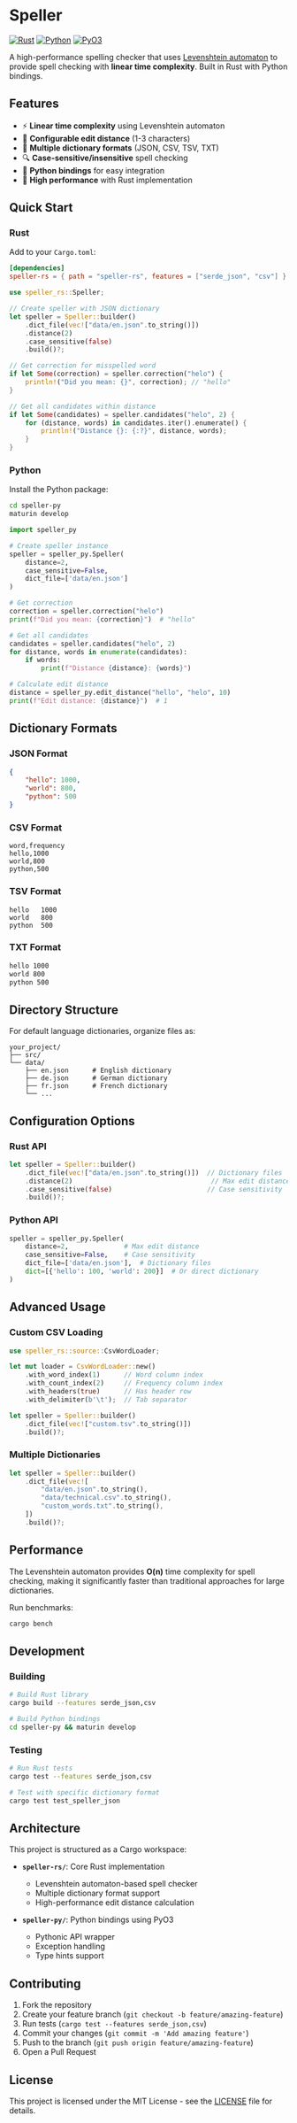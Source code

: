 # Speller

[![Rust](https://img.shields.io/badge/rust-1.70+-orange.svg)](https://www.rust-lang.org)
[![Python](https://img.shields.io/badge/python-3.8+-blue.svg)](https://www.python.org)
[![PyO3](https://img.shields.io/badge/PyO3-0.25.1-blue.svg)](https://github.com/PyO3/pyo3)

A high-performance spelling checker that uses [Levenshtein automaton](https://en.wikipedia.org/wiki/Levenshtein_automaton) to provide spell checking with **linear time complexity**. Built in Rust with Python bindings.

## Features

- ⚡ **Linear time complexity** using Levenshtein automaton
- 🔧 **Configurable edit distance** (1-3 characters)
- 📝 **Multiple dictionary formats** (JSON, CSV, TSV, TXT)
- 🔍 **Case-sensitive/insensitive** spell checking
- 🐍 **Python bindings** for easy integration
- 🚀 **High performance** with Rust implementation

## Quick Start

### Rust

Add to your `Cargo.toml`:
```toml
[dependencies]
speller-rs = { path = "speller-rs", features = ["serde_json", "csv"] }
```

```rust
use speller_rs::Speller;

// Create speller with JSON dictionary
let speller = Speller::builder()
    .dict_file(vec!["data/en.json".to_string()])
    .distance(2)
    .case_sensitive(false)
    .build()?;

// Get correction for misspelled word
if let Some(correction) = speller.correction("helo") {
    println!("Did you mean: {}", correction); // "hello"
}

// Get all candidates within distance
if let Some(candidates) = speller.candidates("helo", 2) {
    for (distance, words) in candidates.iter().enumerate() {
        println!("Distance {}: {:?}", distance, words);
    }
}
```

### Python

Install the Python package:
```bash
cd speller-py
maturin develop
```

```python
import speller_py

# Create speller instance
speller = speller_py.Speller(
    distance=2,
    case_sensitive=False,
    dict_file=['data/en.json']
)

# Get correction
correction = speller.correction("helo")
print(f"Did you mean: {correction}")  # "hello"

# Get all candidates
candidates = speller.candidates("helo", 2)
for distance, words in enumerate(candidates):
    if words:
        print(f"Distance {distance}: {words}")

# Calculate edit distance
distance = speller_py.edit_distance("hello", "helo", 10)
print(f"Edit distance: {distance}")  # 1
```

## Dictionary Formats

### JSON Format
```json
{
    "hello": 1000,
    "world": 800,
    "python": 500
}
```

### CSV Format
```csv
word,frequency
hello,1000
world,800
python,500
```

### TSV Format
```tsv
hello	1000
world	800
python	500
```

### TXT Format
```txt
hello 1000
world 800
python 500
```

## Directory Structure

For default language dictionaries, organize files as:
```
your_project/
├── src/
└── data/
    ├── en.json      # English dictionary
    ├── de.json      # German dictionary
    ├── fr.json      # French dictionary
    └── ...
```

## Configuration Options

### Rust API

```rust
let speller = Speller::builder()
    .dict_file(vec!["data/en.json".to_string()])  // Dictionary files
    .distance(2)                                   // Max edit distance (1-3)
    .case_sensitive(false)                        // Case sensitivity
    .build()?;
```

### Python API

```python
speller = speller_py.Speller(
    distance=2,              # Max edit distance
    case_sensitive=False,    # Case sensitivity
    dict_file=['data/en.json'],  # Dictionary files
    dict=[{'hello': 100, 'world': 200}]  # Or direct dictionary
)
```

## Advanced Usage

### Custom CSV Loading

```rust
use speller_rs::source::CsvWordLoader;

let mut loader = CsvWordLoader::new()
    .with_word_index(1)      // Word column index
    .with_count_index(2)     // Frequency column index
    .with_headers(true)      // Has header row
    .with_delimiter(b'\t');  // Tab separator

let speller = Speller::builder()
    .dict_file(vec!["custom.tsv".to_string()])
    .build()?;
```

### Multiple Dictionaries

```rust
let speller = Speller::builder()
    .dict_file(vec![
        "data/en.json".to_string(),
        "data/technical.csv".to_string(),
        "custom_words.txt".to_string(),
    ])
    .build()?;
```

## Performance

The Levenshtein automaton provides **O(n)** time complexity for spell checking, making it significantly faster than traditional approaches for large dictionaries.

Run benchmarks:
```bash
cargo bench
```

## Development

### Building
```bash
# Build Rust library
cargo build --features serde_json,csv

# Build Python bindings
cd speller-py && maturin develop
```

### Testing
```bash
# Run Rust tests
cargo test --features serde_json,csv

# Test with specific dictionary format
cargo test test_speller_json
```

## Architecture

This project is structured as a Cargo workspace:

- **`speller-rs/`**: Core Rust implementation
  - Levenshtein automaton-based spell checker
  - Multiple dictionary format support
  - High-performance edit distance calculation

- **`speller-py/`**: Python bindings using PyO3
  - Pythonic API wrapper
  - Exception handling
  - Type hints support

## Contributing

1. Fork the repository
2. Create your feature branch (`git checkout -b feature/amazing-feature`)
3. Run tests (`cargo test --features serde_json,csv`)
4. Commit your changes (`git commit -m 'Add amazing feature'`)
5. Push to the branch (`git push origin feature/amazing-feature`)
6. Open a Pull Request

## License

This project is licensed under the MIT License - see the [LICENSE](LICENSE) file for details.